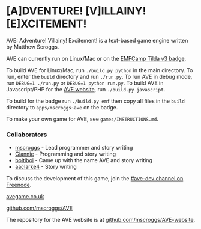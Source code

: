 # [A]DVENTURE! [V]ILLAINY! [E]XCITEMENT!

AVE: Adventure! Villainy! Excitement! is a text-based game engine
written by Matthew Scroggs.

AVE can currently run on Linux/Mac or on the [EMFCamp Tilda v3 badge](https://badge.emfcamp.org/wiki/TiLDA_MK3).

To build AVE for Linux/Mac, run `./build.py python` in the main directory. To run, enter the `build` directory
and run `./run.py`. To run AVE in debug mode, run `DEBUG=1 ./run.py` or `DEBUG=1 python run.py`. To build AVE in Javascript/PHP
for the [AVE website](http://github.com/mscroggs/AVE-website), run `./build.py javascript`.

To build for the badge run `./build.py emf` then copy all files in the `build` directory to `apps/mscroggs~ave` on the badge.

To make your own game for AVE, see `games/INSTRUCTIONS.md`.

### Collaborators
- [mscroggs](http://github.com/mscroggs) - Lead programmer and story writing
- [Giannie](http://github.com/Giannie) - Programming and story writing
- [boltiboi](http://github.com/boltiboi) - Came up with the name AVE and story writing
- [aaclarke4](http://github.com/aaclarke4) - Story writing

To discuss the development of this game, join the
[#ave-dev channel on Freenode](http://webchat.freenode.net/?channels=ave-dev).

[avegame.co.uk](http://avegame.co.uk)

[github.com/mscroggs/AVE](http://github.com/mscroggs/AVE)

The repository for the AVE website is at [github.com/mscroggs/AVE-website](http://github.com/mscroggs/AVE-website).
